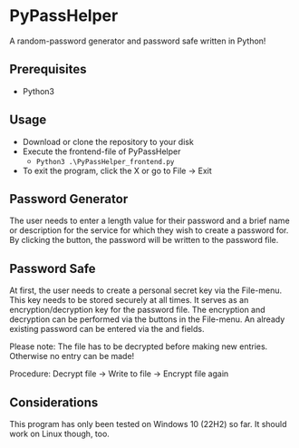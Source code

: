 # PyPassHelper
A random-password generator and password safe written in Python!

## Prerequisites
* Python3

## Usage
* Download or clone the repository to your disk
* Execute the frontend-file of PyPassHelper
  * <code>Python3 .\PyPassHelper_frontend.py</code>
* To exit the program, click the X or go to File -> Exit

## Password Generator
The user needs to enter a length value for their password and a brief name or description for the service for which they wish to create a password for. By clicking the <Generate password> button, the password will be written to the password file.

## Password Safe
At first, the user needs to create a personal secret key via the File-menu. This key needs to be stored securely at all times. It serves as an encryption/decryption key for the password file. The encryption and decryption can be performed via the buttons in the File-menu. An already existing password can be entered via the <Existing password> and <Service-description> fields.

Please note: The file has to be decrypted before making new entries. Otherwise no entry can be made!

Procedure: Decrypt file -> Write to file -> Encrypt file again

## Considerations
This program has only been tested on Windows 10 (22H2) so far. It should work on Linux though, too.
